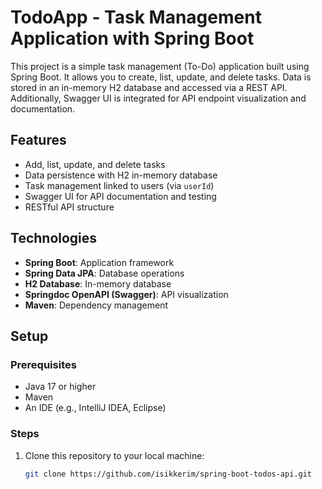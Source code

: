 # TodoApp - Task Management Application with Spring Boot

This project is a simple task management (To-Do) application built using Spring Boot. It allows you to create, list, update, and delete tasks. Data is stored in an in-memory H2 database and accessed via a REST API. Additionally, Swagger UI is integrated for API endpoint visualization and documentation.

## Features
- Add, list, update, and delete tasks
- Data persistence with H2 in-memory database
- Task management linked to users (via `userId`)
- Swagger UI for API documentation and testing
- RESTful API structure

## Technologies
- **Spring Boot**: Application framework
- **Spring Data JPA**: Database operations
- **H2 Database**: In-memory database
- **Springdoc OpenAPI (Swagger)**: API visualization
- **Maven**: Dependency management

## Setup

### Prerequisites
- Java 17 or higher
- Maven
- An IDE (e.g., IntelliJ IDEA, Eclipse)

### Steps
1. Clone this repository to your local machine:
   ```bash
   git clone https://github.com/isikkerim/spring-boot-todos-api.git
